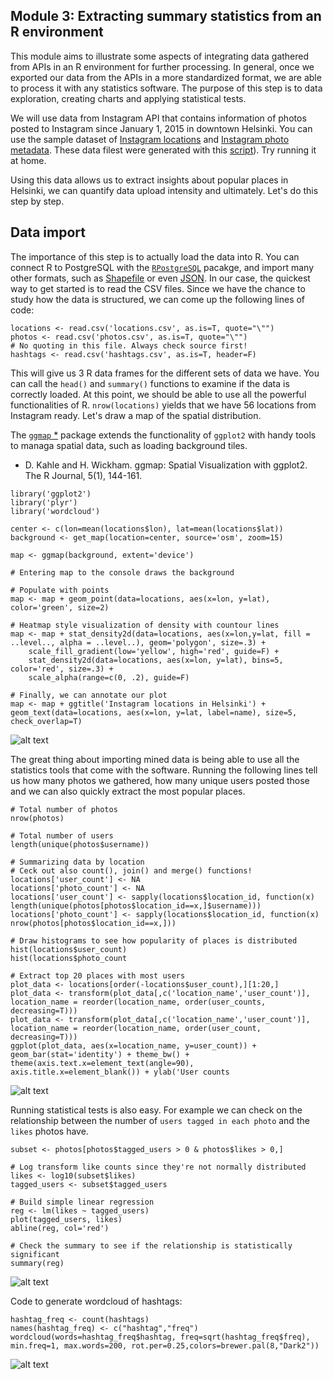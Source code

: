 ## Module 3: Extracting summary statistics from an R environment

This module aims to illustrate some aspects of integrating data gathered from APIs in an R environment for further processing.
In general, once we exported our data from the APIs in a more standardized format, we are able to process it with any statistics software. The purpose of this step is to
data exploration, creating charts and applying statistical tests.

We will use data from Instagram API that contains information of photos posted to Instagram since January 1, 2015 in downtown Helsinki. You can use the sample dataset of
[Instagram locations](../examples/locations.csv) and [Instagram photo metadata](../examples/photos.csv). These data filest were generated with this [script](../examples/insta.py)). Try running it at home.

Using this data allows us to extract insights about popular places in Helsinki, we can quantify data upload intensity and ultimately. Let's do this step by step.

## Data import

The importance of this step is to actually load the data into R. You can connect R to PostgreSQL with the [`RPostgreSQL`](http://www.r-bloggers.com/r-and-postgresql-using-rpostgresql-and-sqldf/) pacakge, and import many other formats, such as [Shapefile](http://www.r-bloggers.com/shapefiles-in-r/)
or even [JSON](http://www.tutorialspoint.com/r/r_json_files.htm). In our case, the quickest way to get started is to read the CSV files.
Since we have the chance to study how the data is structured, we can come up the following lines of code:


```Rscript
locations <- read.csv('locations.csv', as.is=T, quote="\"")
photos <- read.csv('photos.csv', as.is=T, quote="\"")
# No quoting in this file. Always check source first!
hashtags <- read.csv('hashtags.csv', as.is=T, header=F)
```

This will give us 3 R data frames for the different sets of data we have. You can call the `head()` and `summary()` functions to examine if the data is correctly loaded. At this point, we should be able to
use all the powerful functionalities of R. `nrow(locations)` yields that we have 56 locations from Instagram ready. Let's draw a map of the spatial distribution.

The [`ggmap` *](https://journal.r-project.org/archive/2013-1/kahle-wickham.pdf) package extends the functionality of `ggplot2` with handy tools to managa spatial data, such as loading background tiles.

* D. Kahle and H. Wickham. ggmap: Spatial Visualization with ggplot2. The R Journal, 5(1), 144-161.

```Rscript
library('ggplot2')
library('plyr')
library('wordcloud')

center <- c(lon=mean(locations$lon), lat=mean(locations$lat))
background <- get_map(location=center, source='osm', zoom=15)

map <- ggmap(background, extent='device') 

# Entering map to the console draws the background

# Populate with points
map <- map + geom_point(data=locations, aes(x=lon, y=lat), color='green', size=2)

# Heatmap style visualization of density with countour lines
map <- map + stat_density2d(data=locations, aes(x=lon,y=lat, fill = ..level.., alpha = ..level..), geom='polygon', size=.3) + 
    scale_fill_gradient(low='yellow', high='red', guide=F) +
    stat_density2d(data=locations, aes(x=lon, y=lat), bins=5, color='red', size=.3) + 
    scale_alpha(range=c(0, .2), guide=F)

# Finally, we can annotate our plot
map <- map + ggtitle('Instagram locations in Helsinki') + geom_text(data=locations, aes(x=lon, y=lat, label=name), size=5, check_overlap=T)
```
![alt text](../examples/images/instagramlocations.png "Map of Instagram locations")

The great thing about importing mined data is being able to use all the statistics tools that come with the software. Running the following lines tell us how many photos we gathered,
how many unique users posted those and we can also quickly extract the most popular places.

```Rscript
# Total number of photos
nrow(photos)

# Total number of users
length(unique(photos$username))

# Summarizing data by location
# Ceck out also count(), join() and merge() functions!
locations['user_count'] <- NA
locations['photo_count'] <- NA
locations['user_count'] <- sapply(locations$location_id, function(x) length(unique(photos[photos$location_id==x,]$username)))
locations['photo_count'] <- sapply(locations$location_id, function(x) nrow(photos[photos$location_id==x,]))

# Draw histograms to see how popularity of places is distributed
hist(locations$user_count)
hist(locations$photo_count

# Extract top 20 places with most users
plot_data <- locations[order(-locations$user_count),][1:20,]
plot_data <- transform(plot_data[,c('location_name','user_count')], location_name = reorder(location_name, order(user_counts, decreasing=T)))
plot_data <- transform(plot_data[,c('location_name','user_count')], location_name = reorder(location_name, order(user_count, decreasing=T)))
ggplot(plot_data, aes(x=location_name, y=user_count)) + geom_bar(stat='identity') + theme_bw() + theme(axis.text.x=element_text(angle=90), axis.title.x=element_blank()) + ylab('User counts
```
![alt text](../examples/images/top_places.png "Top 20 places by user counts in downtown Helsinki")

Running statistical tests is also easy. For example we can check on the relationship between the number of `users tagged in each photo` and the `likes` photos have.

```Rscript
subset <- photos[photos$tagged_users > 0 & photos$likes > 0,]

# Log transform like counts since they're not normally distributed
likes <- log10(subset$likes)
tagged_users <- subset$tagged_users

# Build simple linear regression
reg <- lm(likes ~ tagged_users)
plot(tagged_users, likes)
abline(reg, col='red')

# Check the summary to see if the relationship is statistically significant
summary(reg)
```
![alt text](../examples/images/regression.png "Linear regression model")

Code to generate wordcloud of hashtags:

```Rscript
hashtag_freq <- count(hashtags)
names(hashtag_freq) <- c("hashtag","freq")
wordcloud(words=hashtag_freq$hashtag, freq=sqrt(hashtag_freq$freq), min.freq=1, max.words=200, rot.per=0.25,colors=brewer.pal(8,"Dark2"))
```
![alt text](../examples/images/wordcloud_helsinki.png "Wordcloud of hashtags")
